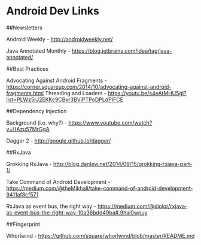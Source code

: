 # Android Dev Links

##Newsletters

Android Weekly - http://androidweekly.net/

Java Annotated Monthly - https://blog.jetbrains.com/idea/tag/java-annotated/

##Best Practices

Advocating Against Android Fragments - https://corner.squareup.com/2014/10/advocating-against-android-fragments.html
Threading and Loaders - https://youtu.be/s4eAtMHU5gI?list=PLWz5rJ2EKKc9CBxr3BVjPTPoDPLdPIFCE

##Dependency Injection

Background (i.e. why?) - https://www.youtube.com/watch?v=HAzu57MrGgA

Dagger 2 - http://google.github.io/dagger/

##RxJava

Grokking RxJava - http://blog.danlew.net/2014/09/15/grokking-rxjava-part-1/

Take Command of Android Development - https://medium.com/@theMikhail/take-command-of-android-development-9411af8cf571

RxJava as event bus, the right way - https://medium.com/@diolor/rxjava-as-event-bus-the-right-way-10a36bdd49ba#.9hai0wpuy

##Fingerprint

Whorlwind - https://github.com/square/whorlwind/blob/master/README.md
